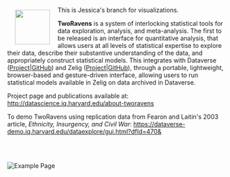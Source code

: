 <a href="http://datascience.iq.harvard.edu/tworavens"><img src="images/TwoRavens.png" align="left" height="80" vspace="8" hspace="18"></a>

This is Jessica's branch for visualizations.

**TwoRavens** is a system of interlocking statistical tools for data exploration, analysis, and meta-analysis.  The first to be released is an interface for quantitative analysis, that allows users at all levels of statistical expertise to explore their data, describe their substantive understanding of the data, and appropriately construct statistical models. This integrates with Dataverse ([Project](http://datascience.iq.harvard.edu/about-dataverse)|[GitHub](https://github.com/IQSS/dataverse)) and Zelig ([Project](http://zeligproject.org)|[GitHub](https://github.com/IQSS/Zelig)), through a portable, lightweight, browser-based and gesture-driven interface, allowing users to run statistical models available in Zelig on data archived in Dataverse.

Project page and publications available at: 
http://datascience.iq.harvard.edu/about-tworavens

To demo TwoRavens using replication data from Fearon and Laitin's 2003 article, *Ethnicity, Insurgency, and Civil War*:
https://dataverse-demo.iq.harvard.edu/dataexplore/gui.html?dfId=470&

<br><br>

![Example Page](images/example2Rpage.png)


